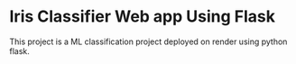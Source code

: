 <h1>
  Iris Classifier Web app Using Flask
</h1>
This project is a ML classification project deployed on render using python flask.
